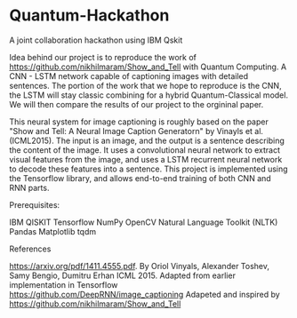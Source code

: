# Quantum-Hackathon


A joint collaboration hackathon using IBM Qskit

Idea behind our project is to reproduce the work of https://github.com/nikhilmaram/Show_and_Tell with Quantum Computing. A CNN - LSTM network capable of captioning images with detailed sentences. The portion of the work that we hope to reproduce is the CNN, the LSTM will stay classic combining for a hybrid Quantum-Classical model. We will then compare the results of our project to the orgininal paper. 

This neural system for image captioning is roughly based on the paper "Show and Tell: A Neural Image Caption Generatorn" by Vinayls et al. (ICML2015). The input is an image, and the output is a sentence describing the content of the image. It uses a convolutional neural network to extract visual features from the image, and uses a LSTM recurrent neural network to decode these features into a sentence. This project is implemented using the Tensorflow library, and allows end-to-end training of both CNN and RNN parts.


Prerequisites:

IBM QISKIT 
Tensorflow
NumPy
OpenCV 
Natural Language Toolkit (NLTK) 
Pandas 
Matplotlib 
tqdm 


References

https://arxiv.org/pdf/1411.4555.pdf. By Oriol Vinyals, Alexander Toshev, Samy Bengio, Dumitru Erhan ICML 2015.
Adapted from earlier implementation in Tensorflow https://github.com/DeepRNN/image_captioning
Adapeted and inspired by https://github.com/nikhilmaram/Show_and_Tell 
